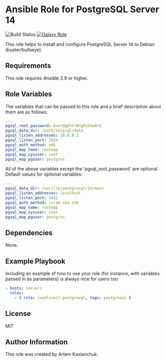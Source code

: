 # Ansible Role for PostgreSQL Server 14

![Build Status](https://github.com/leadlineit/ansible-role-postgresql/actions/workflows/ansible-galaxy-ci.yml/badge.svg)
[![Galaxy Role](https://img.shields.io/badge/Ansible--Galaxy-leadlineit.postgresql-blue.svg)](https://galaxy.ansible.com/leadlineit/postgresql/)

This role helps to install and configure PostgreSQL Server 14 to Debian (buster/bullseye).

Requirements
------------

This role requires Ansible 2.9 or higher.

Role Variables
--------------

The variables that can be passed to this role and a brief description about them are as follows:

```yaml
---
pgsql_root_password: Aver@gEStr0ngPaSSw0rd
pgsql_data_dir: /path/to/psql/data
pgsql_listen_addresses: 10.0.0.1
pgsql_listen_port: 7654
pgsql_auth_method: md5
pgsql_map_name: rootmap
pgsql_map_sysuser: root
pgsql_map_pguser: postgres
```

All of the above variables except the 'pgsql_root_password' are optional.
Default values for optional variables:

```yaml
---
pgsql_data_dir: /var/lib/postgresql/14/main
pgsql_listen_addresses: localhost
pgsql_listen_port: 5432
pgsql_auth_method: scram-sha-256
pgsql_map_name: rootmap
pgsql_map_sysuser: root
pgsql_map_pguser: postgres
```

Dependencies
------------

None.

Example Playbook
----------------

Including an example of how to use your role (for instance, with variables passed in as parameters) is always nice for users too:

```yaml
- hosts: servers
  roles:
    - { role: leadlineit.postgresql, tags: postgresql }
```

License
-------

MIT

Author Information
------------------

This role was created by Artem Kasianchuk.
